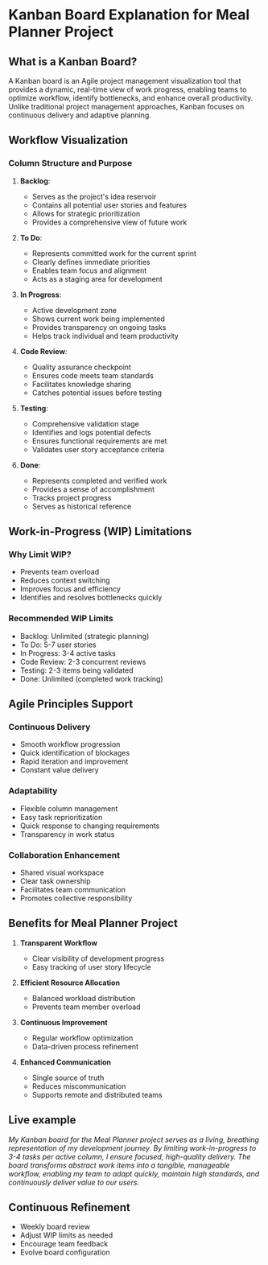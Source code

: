 # Kanban Board Explanation for Meal Planner Project

## What is a Kanban Board?

A Kanban board is an Agile project management visualization tool that provides a dynamic, real-time view of work progress, enabling teams to optimize workflow, identify bottlenecks, and enhance overall productivity. Unlike traditional project management approaches, Kanban focuses on continuous delivery and adaptive planning.

## Workflow Visualization

### Column Structure and Purpose
1. **Backlog**: 
   - Serves as the project's idea reservoir
   - Contains all potential user stories and features
   - Allows for strategic prioritization
   - Provides a comprehensive view of future work

2. **To Do**:
   - Represents committed work for the current sprint
   - Clearly defines immediate priorities
   - Enables team focus and alignment
   - Acts as a staging area for development

3. **In Progress**:
   - Active development zone
   - Shows current work being implemented
   - Provides transparency on ongoing tasks
   - Helps track individual and team productivity

4. **Code Review**:
   - Quality assurance checkpoint
   - Ensures code meets team standards
   - Facilitates knowledge sharing
   - Catches potential issues before testing

5. **Testing**:
   - Comprehensive validation stage
   - Identifies and logs potential defects
   - Ensures functional requirements are met
   - Validates user story acceptance criteria

6. **Done**:
   - Represents completed and verified work
   - Provides a sense of accomplishment
   - Tracks project progress
   - Serves as historical reference

## Work-in-Progress (WIP) Limitations

### Why Limit WIP?
- Prevents team overload
- Reduces context switching
- Improves focus and efficiency
- Identifies and resolves bottlenecks quickly

### Recommended WIP Limits
- Backlog: Unlimited (strategic planning)
- To Do: 5-7 user stories
- In Progress: 3-4 active tasks
- Code Review: 2-3 concurrent reviews
- Testing: 2-3 items being validated
- Done: Unlimited (completed work tracking)

## Agile Principles Support

### Continuous Delivery
- Smooth workflow progression
- Quick identification of blockages
- Rapid iteration and improvement
- Constant value delivery

### Adaptability
- Flexible column management
- Easy task reprioritization
- Quick response to changing requirements
- Transparency in work status

### Collaboration Enhancement
- Shared visual workspace
- Clear task ownership
- Facilitates team communication
- Promotes collective responsibility

## Benefits for Meal Planner Project

1. **Transparent Workflow**
   - Clear visibility of development progress
   - Easy tracking of user story lifecycle

2. **Efficient Resource Allocation**
   - Balanced workload distribution
   - Prevents team member overload

3. **Continuous Improvement**
   - Regular workflow optimization
   - Data-driven process refinement

4. **Enhanced Communication**
   - Single source of truth
   - Reduces miscommunication
   - Supports remote and distributed teams

## Live example

*My Kanban board for the Meal Planner project serves as a living, breathing representation of my development journey. By limiting work-in-progress to 3-4 tasks per active column, I ensure focused, high-quality delivery. The board transforms abstract work items into a tangible, manageable workflow, enabling my team to adapt quickly, maintain high standards, and continuously deliver value to our users.*

## Continuous Refinement

- Weekly board review
- Adjust WIP limits as needed
- Encourage team feedback
- Evolve board configuration

